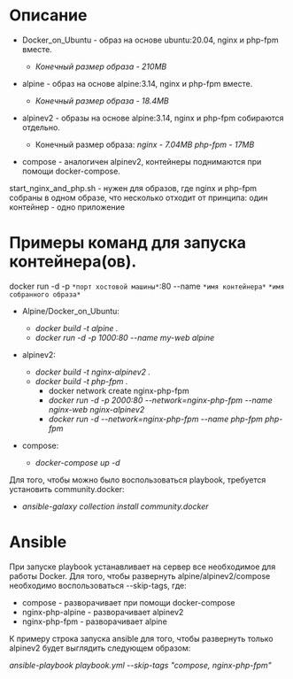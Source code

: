 # Описание
- Docker_on_Ubuntu - образ на основе ubuntu:20.04, nginx и php-fpm вместе.
  - _Конечный размер образа - 210MB_

- alpine - образ на основе alpine:3.14, nginx и php-fpm вместе.
  - _Конечный размер образа - 18.4MB_

- alpinev2 - образы на основе alpine:3.14, nginx и php-fpm собираются отдельно.
  - Конечный размер образа:
    _nginx - 7.04MB_
    _php-fpm - 17MB_

- compose - аналогичен alpinev2, контейнеры поднимаются при помощи docker-compose.

start_nginx_and_php.sh - нужен для образов, где nginx и php-fpm собраны в одном образе, что несколько отходит от принципа: один контейнер - одно приложение 


# Примеры команд для запуска контейнера(ов).

docker run -d -p `*порт хостовой машины*`:80 --name `*имя контейнера*` `*имя собранного образа*`

 - Alpine/Docker_on_Ubuntu:
   - _docker build -t alpine ._
   - _docker run -d -p 1000:80 --name my-web alpine_

 - alpinev2:
   - _docker build -t nginx-alpinev2 ._
   - _docker build -t php-fpm ._
     - docker network create nginx-php-fpm
     - _docker run -d -p 2000:80 --network=nginx-php-fpm --name nginx-web nginx-alpinev2_
     - _docker run -d --network=nginx-php-fpm --name php-fpm php-fpm_

 - compose:
   - _docker-compose up -d_

Для того, чтобы можно было воспользоваться playbook, требуется установить community.docker:
 - _ansible-galaxy collection install community.docker_

# Ansible
При запуске playbook устанавливает на сервер все необходимое для работы Docker.
Для того, чтобы развернуть alpine/alpinev2/compose необходимо воспользоваться --skip-tags, где:
 - compose - разворачивает при помощи docker-compose
 - nginx-php-alpine - разворачивает alpinev2
 - nginx-php-fpm - разворачивает alpine

К примеру строка запуска ansible для того, чтобы развернуть только alpinev2 будет выглядить следующем образом:

_ansible-playbook playbook.yml --skip-tags "compose, nginx-php-fpm"_

